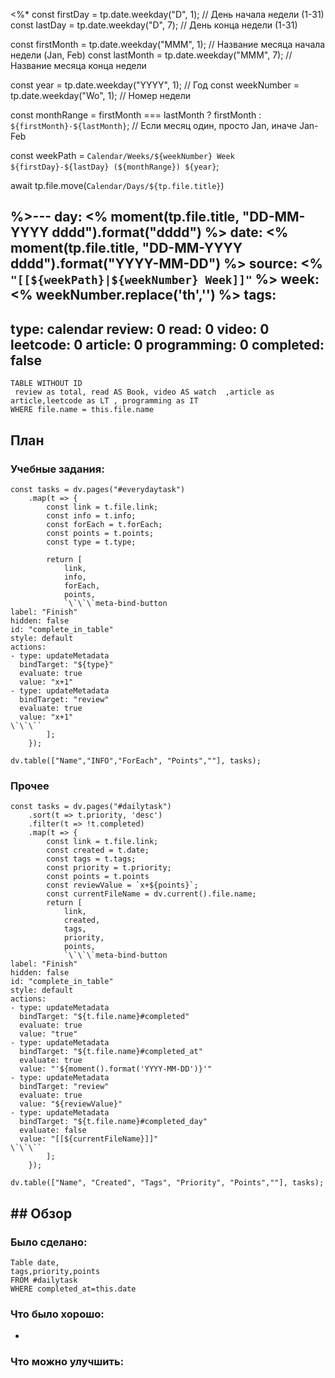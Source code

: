 <%*
const firstDay = tp.date.weekday("D", 1); // День начала недели (1-31)
const lastDay = tp.date.weekday("D", 7); // День конца недели (1-31)

const firstMonth = tp.date.weekday("MMM", 1); // Название месяца начала недели (Jan, Feb)
const lastMonth = tp.date.weekday("MMM", 7); // Название месяца конца недели

const year = tp.date.weekday("YYYY", 1); // Год
const weekNumber = tp.date.weekday("Wo", 1); // Номер недели

const monthRange = firstMonth === lastMonth ? firstMonth : `${firstMonth}-${lastMonth}`; // Если месяц один, просто Jan, иначе Jan-Feb

const weekPath = `Calendar/Weeks/${weekNumber} Week ${firstDay}-${lastDay} (${monthRange}) ${year}`;

await tp.file.move(`Calendar/Days/${tp.file.title}`)

%>---
day: <% moment(tp.file.title, "DD-MM-YYYY dddd").format("dddd") %>
date: <% moment(tp.file.title, "DD-MM-YYYY dddd").format("YYYY-MM-DD") %>
source: <% `"[[${weekPath}|${weekNumber} Week]]"` %>
week: <% weekNumber.replace('th','') %>
tags: 
-
type: calendar
review: 0
read: 0
video: 0
leetcode: 0
article: 0
programming: 0
completed: false
---
```dataview
TABLE WITHOUT ID 
 review as total, read AS Book, video AS watch  ,article as article,leetcode as LT , programming as IT
WHERE file.name = this.file.name
```
## План

### Учебные задания:
```dataviewjs
const tasks = dv.pages("#everydaytask")
    .map(t => {
        const link = t.file.link;
        const info = t.info;
        const forEach = t.forEach;
        const points = t.points;
		const type = t.type;

        return [
            link, 
            info, 
            forEach, 
            points,
            `\`\`\`meta-bind-button
label: "Finish"
hidden: false
id: "complete_in_table"
style: default
actions:
- type: updateMetadata
  bindTarget: "${type}"
  evaluate: true
  value: "x+1"
- type: updateMetadata
  bindTarget: "review"
  evaluate: true
  value: "x+1"
\`\`\``
        ];
    });

dv.table(["Name","INFO","ForEach", "Points",""], tasks);
```
### Прочее
```dataviewjs
const tasks = dv.pages("#dailytask")
    .sort(t => t.priority, 'desc')
    .filter(t => !t.completed)
    .map(t => {
        const link = t.file.link;
        const created = t.date;
        const tags = t.tags;
        const priority = t.priority;
        const points = t.points
        const reviewValue = `x+${points}`;
		const currentFileName = dv.current().file.name;
        return [
            link, 
            created, 
            tags, 
            priority,
            points, 
            `\`\`\`meta-bind-button
label: "Finish"
hidden: false
id: "complete_in_table"
style: default
actions:
- type: updateMetadata
  bindTarget: "${t.file.name}#completed"
  evaluate: true
  value: "true"
- type: updateMetadata
  bindTarget: "${t.file.name}#completed_at"
  evaluate: true
  value: "'${moment().format('YYYY-MM-DD')}'"
- type: updateMetadata
  bindTarget: "review"
  evaluate: true
  value: "${reviewValue}"
- type: updateMetadata
  bindTarget: "${t.file.name}#completed_day"
  evaluate: false
  value: "[[${currentFileName}]]"
\`\`\``
        ];
    });

dv.table(["Name", "Created", "Tags", "Priority", "Points",""], tasks);
```

## ## Обзор

### Было сделано:
```dataview
Table date,
tags,priority,points
FROM #dailytask
WHERE completed_at=this.date
```


### Что было хорошо:
 - 



### Что можно улучшить:

